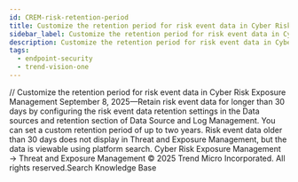 ```yaml
---
id: CREM-risk-retention-period
title: Customize the retention period for risk event data in Cyber Risk Exposure Management
sidebar_label: Customize the retention period for risk event data in Cyber Risk Exposure Management
description: Customize the retention period for risk event data in Cyber Risk Exposure Management
tags:
  - endpoint-security
  - trend-vision-one
---
```


/*<![CDATA[*/ $('#title').html($('meta[name=map-description]').attr('content')); /*]]>*/ Customize the retention period for risk event data in Cyber Risk Exposure Management September 8, 2025—Retain risk event data for longer than 30 days by configuring the risk event data retention settings in the Data sources and retention section of Data Source and Log Management. You can set a custom retention period of up to two years. Risk event data older than 30 days does not display in Threat and Exposure Management, but the data is viewable using platform search. Cyber Risk Exposure Management → Threat and Exposure Management © 2025 Trend Micro Incorporated. All rights reserved.Search Knowledge Base
